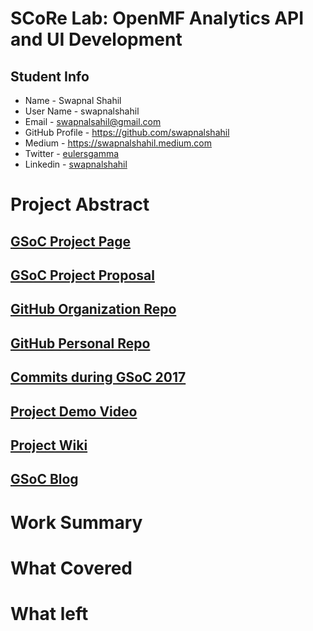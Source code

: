 # SCoRe Lab: OpenMF Analytics API and UI Development
## Student Info

* Name - Swapnal Shahil
* User Name - swapnalshahil
* Email - swapnalsahil@gmail.com
* GitHub Profile - https://github.com/swapnalshahil
* Medium - https://swapnalshahil.medium.com
* Twitter - [eulersgamma](https://twitter.com/eulersgamma)
* Linkedin - [swapnalshahil](https://www.linkedin.com/in/swapnalshahil)
# Project Abstract

## [GSoC Project Page](http://LinikToYourGSoCProjectPage)

## [GSoC Project Proposal](http://LinikToYourGSoCProjectProposal)

## [GitHub Organization Repo](http://github.com/repo)

## [GitHub Personal Repo](http://github.com/repo)

## [Commits during GSoC 2017](http://github.com/commits)

## [Project Demo Video](http://LinkToDemoVideo)

## [Project Wiki](http://github.com)

## [GSoC Blog](http://GSoCBlog)

# Work Summary

# What Covered

# What left

#
